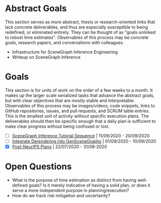 # Abstract Goals
This section serves as more abstract, thesis or research-oriented links that
lack concrete deliverables, and thus are especially susceptible to being
redefined, or eliminated entirely. They can be thought of as "goals unlinked to
robust time estimates". Observables of this process may be concrete goals,
research papers, and conversations with colleagues.

* Infrastructure for SceneGraph Inference Engineering
* Writeup on SceneGraph Inference

# Goals
This section is for units of work on the order of a few weeks to a month. It
makes up the larger scale serialized tasks that advance the abstract goals, but
with clear objectives that are mostly stable and interpretable. Observables of
this process may be images/videos, code snippets, links to GitHub repositories,
issues, and pull requests, and SCRUM table entries. This is the smallest unit
of activity without specific execution plans. The deliverables should then be
specific enough that a daily plan is sufficient to make clear progress without
being confused or lost.

* [ ] [SceneGraph Inference Tutorial Sequence](SceneGraphInferenceTutorialSequence.md) | 11/09/2020 - 20/09/2020
* [ ] [Integrate Derendering into GenSceneGraphs](IntegrateDerenderingIntoGenSceneGraphs.md) | 01/09/2020 - 10/09/2020
* [X] [Post-NeurIPS Plans](Post-NeurIPSPlans.md) | 22/07/2020 - 31/08-2020

# Open Questions

* What is the purpose of time estimation as distinct from having well-defined
  goals? Is it merely indicative of having a solid plan, or does it serve a
  more independent purpose in planning/execution?
* How do we track risk mitigation and uncertainty?
